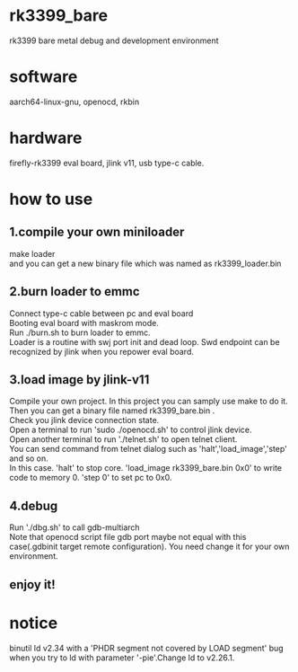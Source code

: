 # rk3399_bare
rk3399 bare metal debug and development environment
# software
aarch64-linux-gnu, openocd, rkbin
# hardware
firefly-rk3399 eval board, jlink v11, usb type-c cable.
# how to use
## 1.compile your own miniloader
make loader<br>
and you can get a new binary file which was named as rk3399_loader.bin<br>
## 2.burn loader to emmc
Connect type-c cable between pc and eval board<br>
Booting eval board with maskrom mode.<br>
Run ./burn.sh to burn loader to emmc.<br>
Loader is a routine with swj port init and dead loop. Swd endpoint can be recognized by jlink when you repower eval board.
## 3.load image by jlink-v11
Compile your own project. In this project you can samply use make to do it.<br>
Then you can get a binary file named rk3399_bare.bin .<br>
Check you jlink device connection state.<br>
Open a terminal to run 'sudo ./openocd.sh' to control jlink device.<br>
Open another terminal to run './telnet.sh' to open telnet client.<br>
You can send command from telnet dialog such as 'halt','load_image','step' and so on.<br>
In this case. 'halt' to stop core. 'load_image rk3399_bare.bin 0x0' to write code to memory 0. 'step 0' to set pc to 0x0.<br>
## 4.debug
Run './dbg.sh' to call gdb-multiarch<br>
Note that openocd script file gdb port maybe not equal with this case(.gdbinit target remote configuration). You need change it for your own environment.
## enjoy it!
# notice
binutil ld v2.34 with a 'PHDR segment not covered by LOAD segment' bug when you try to ld with parameter '-pie'.Change ld to v2.26.1.<br>
